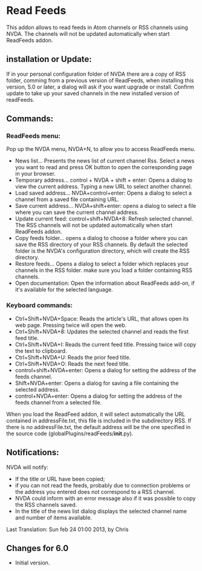 # Read Feeds #

This addon allows to read feeds in Atom channels or RSS channels using NVDA. 
The channels will not be updated automatically when start ReadFeeds addon.

## installation or Update: ##

If in your personal configuration folder of NVDA there are a copy of RSS folder, comming from a previous version of ReadFeeds, when installing this version, 5.0 or later, a dialog will ask if you want upgrade or install. Confirm update to take up your saved channels in the new installed version of readFeeds. 

## Commands: ##

### ReadFeeds menu: ###

Pop up the NVDA menu, NVDA+N, to allow you to access ReadFeeds menu. 

- News list...
Presents the news list of current channel Rss. Select a news you want to read and press OK button to open the corresponding page in your browser.
- Temporary address... control + NVDA + shift + enter:
Opens a dialog to view the current address. Typing a new URL to select another channel.
- Load saved address... NVDA+control+enter:
Opens a dialog to select a channel from a saved file containing URL.
- Save current address... NVDA+shift+enter:
opens a dialog to select a file where you can save the current channel address.
- Update current feed: control+shift+NVDA+8:
Refresh selected channel. The RSS channels will not be updated automatically when start ReadFeeds addon.
- Copy feeds folder...
opens a dialog to choose a folder where you can save the RSS directory of your RSS channels. By default the selected folder is the NVDA's configuration directory, which will create the RSS directory.
- Restore feeds...
Opens a dialog to select a folder which replaces your channels in the RSS folder. make sure you load a folder containing RSS channels.
- Open documentation:
Open the information about ReadFeeds add-on, if it's available for the selected language. 

### Keyboard commands: ###

- Ctrl+Shift+NVDA+Space:
Reads the article's URL, that allows open its web page. Pressing twice will open the web.
- Ctrl+Shift+NVDA+8:
Updates the selected channel and reads the first feed title.
- Ctrl+Shift+NVDA+I:
Reads the current feed title. Pressing twice will copy the text to clipboard.
- Ctrl+Shift+NVDA+U:
Reads the prior feed title.
- Ctrl+Shift+NVDA+O:
Reads the next feed title.
- control+shift+NVDA+enter:
Opens a dialog for setting the address of the feeds channel.
- Shift+NVDA+enter:
Opens a dialog for saving a file containing the selected address.
- control+NVDA+enter:
Opens a dialog for setting the address of the feeds channel from a selected file.

When you load the ReadFeed addon, it will select automatically the URL contained in addressFile.txt, this file is included in the subdirectory RSS.
If there is no addressFile.txt, the default address will be the one specified in the source code (globalPlugins/readFeeds/__init__.py).

## Notifications: ##

NVDA will notify:

- If the title or URL have been copied;
- if you can not read the feeds, probably due to connection problems or the address you entered does not correspond to a RSS channel.
- NVDA could inform with an error message also if it was possible to copy the RSS channels saved.
- In the title of the news list dialog displays the selected channel name and number of items available.

Last Translation: Sun feb 24 01:00 2013, by
Chris

## Changes for 6.0 ##
+	 Initial version.
